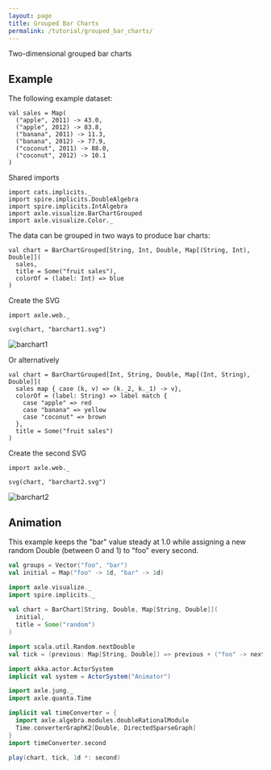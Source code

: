 ```yaml
---
layout: page
title: Grouped Bar Charts
permalink: /tutorial/grouped_bar_charts/
---
```


Two-dimensional grouped bar charts

Example
-------

The following example dataset:

```tut:book
val sales = Map(
  ("apple", 2011) -> 43.0,
  ("apple", 2012) -> 83.8,
  ("banana", 2011) -> 11.3,
  ("banana", 2012) -> 77.9,
  ("coconut", 2011) -> 88.0,
  ("coconut", 2012) -> 10.1
)
```

Shared imports

```tut:silent
import cats.implicits._
import spire.implicits.DoubleAlgebra
import spire.implicits.IntAlgebra
import axle.visualize.BarChartGrouped
import axle.visualize.Color._
```

The data can be grouped in two ways to produce bar charts:

```tut:book
val chart = BarChartGrouped[String, Int, Double, Map[(String, Int), Double]](
  sales,
  title = Some("fruit sales"),
  colorOf = (label: Int) => blue
)
```

Create the SVG

```tut:book
import axle.web._

svg(chart, "barchart1.svg")
```

![barchart1](/tutorial/images/barchart1.svg)

Or alternatively

```tut:book
val chart = BarChartGrouped[Int, String, Double, Map[(Int, String), Double]](
  sales map { case (k, v) => (k._2, k._1) -> v},
  colorOf = (label: String) => label match {
    case "apple" => red
    case "banana" => yellow
    case "coconut" => brown
  },
  title = Some("fruit sales")
)
```

Create the second SVG

```
import axle.web._

svg(chart, "barchart2.svg")
```

![barchart2](/tutorial/images/barchart2.svg)

Animation
---------
This example keeps the "bar" value steady at 1.0 while assigning a new random Double (between 0 and 1) to "foo" every second.

```scala
val groups = Vector("foo", "bar")
val initial = Map("foo" -> 1d, "bar" -> 1d)

import axle.visualize._
import spire.implicits._
 
val chart = BarChart[String, Double, Map[String, Double]](
  initial,
  title = Some("random")
)

import scala.util.Random.nextDouble
val tick = (previous: Map[String, Double]) => previous + ("foo" -> nextDouble)

import akka.actor.ActorSystem
implicit val system = ActorSystem("Animator")

import axle.jung._
import axle.quanta.Time

implicit val timeConverter = {
  import axle.algebra.modules.doubleRationalModule
  Time.converterGraphK2[Double, DirectedSparseGraph]
}
import timeConverter.second

play(chart, tick, 1d *: second)
```
